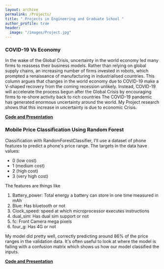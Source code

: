 ```yaml
---
layout: archive
permalink: /Projects/
title: " Projects in Engineering and Graduate School "
author_profile: true
header:
  image: "/images/Project.jpg"
---
```


### COVID-19 Vs Economy
In the wake of the Global Crisis, uncertainty in the world economy led many firms to reassess their business models. Rather than relying on global supply chains, an increasing number of firms invested in robots, which prompted a renaissance of manufacturing in industrialised countries. This column argues that changes in the world economy due to COVID-19 make a V-shaped recovery from the coming recession unlikely. Instead, COVID-19 will accelerate the process begun after the Global Crisis by encouraging firms to re-shore activity back to rich countries
The COVID-19 pandemic has generated enormous uncertainty around the world. My Project research shows that this increase in uncertainty is due to economic Crisis.

[**Code and Presentation**](https://github.com/Abhishek6055/Corona-Virus-Vs-Economy)


### Mobile Price Classification Using Random Forest
Classification with RandomForestClassifier, I'll use a dataset of phone features to predict a phone's price range. The targets in the data have values:
* 0 (low cost)
* 1 (medium cost)
* 2 (high cost)
* 3 (very high cost)

The features are things like

1. Battery_power: Total energy a battery can store in one time measured in mAh
2. Blue: Has bluetooth or not
3. Clock_speed: speed at which microprocessor executes instructions
4. dual_sim: Has dual sim support or not
5. fc: Front Camera mega pixels
6. four_g: Has 4G or not

My model did pretty well, correctly predicting around 86% of the price ranges in the validation data. It's often useful to look at where the model is failing with a confusion matrix which shows us how our model classified the inputs.

[**Code and Presentation**](https://github.com/Abhishek6055/Classification.git)
